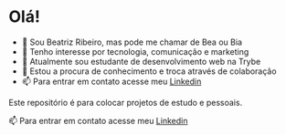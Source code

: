# Olá!
- 👋 Sou Beatriz Ribeiro, mas pode me chamar de Bea ou Bia
- 👀 Tenho interesse por tecnologia, comunicação e marketing
- 🌱 Atualmente sou estudante de desenvolvimento web na Trybe
- 💞️ Estou a procura de conhecimento e troca através de colaboração
- 📫 Para entrar em contato acesse meu [Linkedin](https://www.linkedin.com/in/bearibeiroa/)

Este repositório é para colocar projetos de estudo e pessoais.

📫 Para entrar em contato acesse meu [Linkedin](https://www.linkedin.com/in/bearibeiroa/)

<!---
bearibeiroa/bearibeiroa is a ✨ special ✨ repository because its `README.md` (this file) appears on your GitHub profile.
You can click the Preview link to take a look at your changes.
--->
